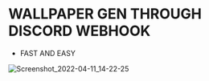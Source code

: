 # WALLPAPER GEN THROUGH DISCORD WEBHOOK

* FAST AND EASY

![Screenshot_2022-04-11_14-22-25](https://user-images.githubusercontent.com/102387043/162836030-8fee2268-d782-493a-b288-ec7057014c95.jpg)
